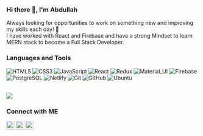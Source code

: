 ### Hi there 👋, I'm Abdullah

<p>
Always looking for opportunities to work on something new and improving my skills each day! 🚀
<br/>
I have worked with React and Firebase and have a strong Mindset to learn MERN stack to become a Full Stack Developer.  
</p>  

<!-- <div align="center">
<img  src="https://camo.githubusercontent.com/992babdffd8c74a1502de375fbdf7e4d54773242/68747470733a2f2f6d656469612e67697068792e636f6d2f6d656469612f53576f536b4e36447854737a71494b4571762f67697068792e676966" width="50%"/>
</div> -->

### Languages and Tools
![HTML5](https://img.shields.io/badge/-HTML5-white?style=flat-square&logo=html5&logoColor=halloweenorange)
![CSS3](https://img.shields.io/badge/-CSS3-white?style=flat-square&logo=css3&logoColor=blue)
![JavaScript](https://img.shields.io/badge/-JavaScript-white?style=flat-square&logo=javascript&logoColor=yellow)
![React](https://img.shields.io/badge/-React-white?style=flat-square&logo=react&logoColor=skyblue)
![Redux](https://img.shields.io/badge/-Redux-white?style=flat-square&logo=Redux&logoColor=blueviolet)
![Material_UI](https://img.shields.io/badge/-Material_UI-white?style=flat-square&logo=material-ui&logoColor=blue)
![Firebase](https://img.shields.io/badge/-Firebase-white?style=flat-square&logo=Firebase&logoColor=minionyellow) <br>
![PostgreSQL](https://img.shields.io/badge/-PostgreSQL-white?style=flat-square&logo=postgreSQL&logoColor=teal)
![Netlify](https://img.shields.io/badge/-Netlify-white?style=flat-square&logo=netlify&logoColor=blue)
![Git](https://img.shields.io/badge/-Git-white?style=flat-square&logo=git&logoColor=portlandorage)
![GitHub](https://img.shields.io/badge/-GitHub-white?style=flat-square&logo=github&logoColor=black)
![Ubuntu](https://img.shields.io/badge/-Ubuntu-white?style=flat-square&logo=ubuntu&logoColor=redorange)

<br>
 
<img src="https://github-readme-stats.vercel.app/api/top-langs/?username=mamun-63&layout=compact&hide=Jupyter%20Notebook" />

<!-- ![Profile views](https://gpvc.arturio.dev/mamun-63) -->

### Connect with ME

<a href="#">
  <img align="left" alt="Abdullah's Linkedin" width="22px" src="https://cdn.jsdelivr.net/npm/simple-icons@v3/icons/linkedin.svg" />
</a>

<a href="mailto:mamun.cse63@gmail.com">
  <img align="left" alt="Abdullah's Email" width="22px" src="https://cdn.jsdelivr.net/npm/simple-icons@v3/icons/gmail.svg" />
</a>

<a href="https://codeforces.com/submissions/Mamun_63">
  <img align="left" alt="Abdullah's Codeforces" width="22px" src="https://cdn.jsdelivr.net/npm/simple-icons@3.8.0/icons/codeforces.svg" />
</a>

<!--
**mamun-63/mamun-63** is a ✨ _special_ ✨ repository because its `README.md` (this file) appears on your GitHub profile.

Here are some ideas to get you started:

- 🔭 I’m currently working on ...
- 🌱 I’m currently learning ...
- 👯 I’m looking to collaborate on ...
- 🤔 I’m looking for help with ...
- 💬 Ask me about ...
- 📫 How to reach me: ...
- 😄 Pronouns: ...
- ⚡ Fun fact: ...
-->
